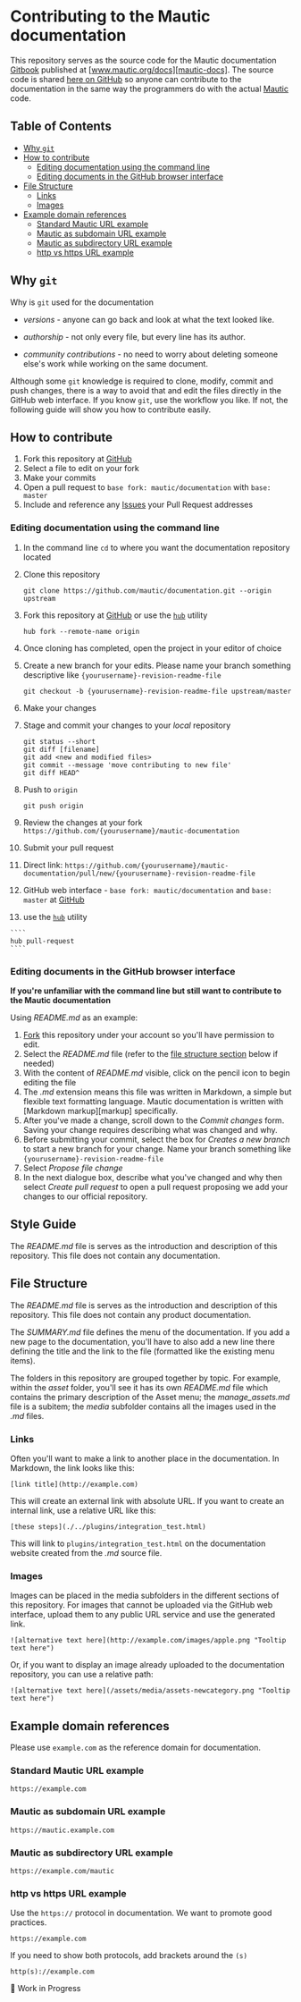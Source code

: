 # Contributing to the Mautic documentation

This repository serves as the source code for the Mautic documentation [Gitbook][gitbook] published at [www.mautic.org/docs][mautic-docs].
The source code is shared [here on GitHub][mautic-docs-github] so anyone can contribute to the documentation in the same way the programmers do with the actual [Mautic][mautic] code.

## Table of Contents

<!--

Use this site to generate the TOC list elements:

- https://ecotrust-canada.github.io/markdown-toc/

remove the first two lines
-->

  * [Why `git`](#why--git-)
  * [How to contribute](#how-to-contribute)
    + [Editing documentation using the command line](#editing-documentation-using-the-command-line)
    + [Editing documents in the GitHub browser interface](#editing-documents-in-the-github-browser-interface)
  * [File Structure](#file-structure)
      - [Links](#links)
      - [Images](#images)
  * [Example domain references](#example-domain-references)
    + [Standard Mautic URL example](#standard-mautic-url-example)
    + [Mautic as subdomain URL example](#mautic-as-subdomain-url-example)
    + [Mautic as subdirectory URL example](#mautic-as-subdirectory-url-example)
    + [http vs https URL example](#http-vs-https-url-example)

## Why `git`

Why is `git` used for the documentation

- *versions* - anyone can go back and look at what the text looked like.

- *authorship* - not only every file, but every line has its author.

- *community contributions* - no need to worry about deleting someone else's work while working on the same document.

Although some `git` knowledge is required to clone, modify, commit and push changes, there is a way to avoid that and edit the files directly in the GitHub web interface. If you know `git`, use the workflow you like. If not, the following guide will show you how to contribute easily.

## How to contribute

1. Fork this repository at [GitHub][mautic-docs-github]
1. Select a file to edit on your fork
1. Make your commits
1. Open a pull request to `base fork: mautic/documentation` with `base: master`
1. Include and reference any [Issues][doc-issues] your Pull Request addresses

### Editing documentation using the command line

1. In the command line `cd` to where you want the documentation repository located
1. Clone this repository

    ````
    git clone https://github.com/mautic/documentation.git --origin upstream
    ````

1. Fork this repository at [GitHub][mautic-docs-github] or use the [`hub`][hub] utility

    ````
    hub fork --remote-name origin
    ````

1. Once cloning has completed, open the project in your editor of choice
1. Create a new branch for your edits. Please name your branch something descriptive like `{yourusername}-revision-readme-file`

    ````
    git checkout -b {yourusername}-revision-readme-file upstream/master
    ````

1. Make your changes
1. Stage and commit your changes to your _local_ repository

    ````
    git status --short
    git diff [filename]
    git add <new and modified files>
    git commit --message 'move contributing to new file'
    git diff HEAD^
    ````

1. Push to `origin`

    ````
    git push origin
    ````

1. Review the changes at your fork `https://github.com/{yourusername}/mautic-documentation`
1. Submit your pull request
  1. Direct link: `https://github.com/{yourusername}/mautic-documentation/pull/new/{yourusername}-revision-readme-file`
  1. GitHub web interface - `base fork: mautic/documentation` and `base: master` at [GitHub][mautic-docs-github]
  1. use the [`hub`][hub] utility

    ````
    hub pull-request
    ````

### Editing documents in the GitHub browser interface

**If you're unfamiliar with the command line but still want to contribute to the Mautic documentation**

Using *README.md* as an example:
1. [Fork][mautic-docs-fork] this repository under your account so you'll have permission to edit.
1. Select the *README.md* file (refer to the [file structure section](#file-structure) below if needed)
1. With the content of *README.md* visible, click on the pencil icon to begin editing the file
1. The *.md* extension means this file was written in Markdown, a simple but flexible text formatting language. Mautic documentation is written with [Markdown markup][markup] specifically.
1. After you've made a change, scroll down to the *Commit changes* form. Saving your change requires describing what was changed and why.
1. Before submitting your commit, select the box for *Creates a new branch* to start a new branch for your change. Name your branch something like `{yourusername}-revision-readme-file`
1. Select *Propose file change*
1. In the next dialogue box, describe what you've changed and why then select *Create pull request* to open a pull request proposing we add your changes to our official repository.

## Style Guide

The *README.md* file is serves as the introduction and description of this repository. This file does not contain any documentation.

## File Structure

The *README.md* file is serves as the introduction and description of this repository. This file does not contain any product documentation.

The *SUMMARY.md* file defines the menu of the documentation. If you add a new page to the documentation, you'll have to also add a new line there defining the title and the link to the file (formatted like the existing menu items).

The folders in this repository are grouped together by topic. For example, within the *asset* folder, you'll see it has its own *README.md* file which contains the primary description of the Asset menu; the *manage_assets.md* file is a subitem; the *media* subfolder contains all the images used in the *.md* files.

### Links

Often you'll want to make a link to another place in the documentation. In Markdown, the link looks like this:

```
[link title](http://example.com)
```

This will create an external link with absolute URL. If you want to create an internal link, use a relative URL like this:

```
[these steps](./../plugins/integration_test.html)
```
This will link to `plugins/integration_test.html` on the documentation website created from the *.md* source file.

### Images

Images can be placed in the media subfolders in the different sections of this repository. For images that cannot be uploaded via the GitHub web interface, upload them to any public URL service and use the generated link.

```
![alternative text here](http://example.com/images/apple.png "Tooltip text here")
```
Or, if you want to display an image already uploaded to the documentation repository, you can use a relative path:

```
![alternative text here](/assets/media/assets-newcategory.png "Tooltip text here")
```

## Example domain references

Please use `example.com` as the reference domain for documentation.

### Standard Mautic URL example

    https://example.com


### Mautic as subdomain URL example

    https://mautic.example.com

### Mautic as subdirectory URL example

    https://example.com/mautic

### http vs https URL example

Use the `https://` protocol in documentation.  We want to promote good practices.

    https://example.com

If you need to show both protocols, add brackets around the `(s)`

    http(s)://example.com

:construction: Work in Progress


<!-- markdown style links -->

[mautic-docs]: https://mautic.org/docs/
[mautic-docs-github]: https://github.com/mautic/documentation
[mautic-docs-fork]: https://github.com/mautic/documentation#fork-destination-box
[doc-issues]: https://github.com/mautic/documentation/issues

[mautic]: https://github.com/mautic/mautic

[gitbook]: https://www.gitbook.com/

[hub]: https://github.com/github/hub/releases
